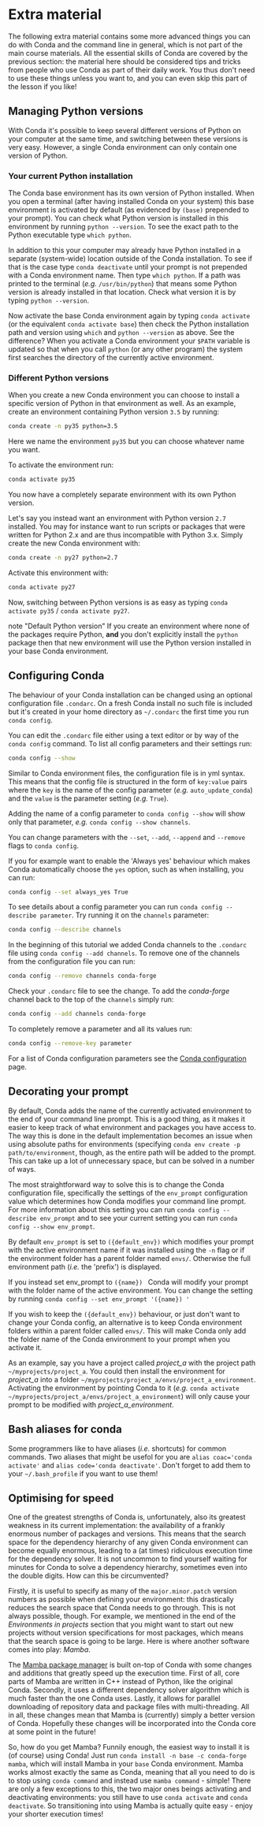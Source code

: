 # Extra material

The following extra material contains some more advanced things you can do with
Conda and the command line in general, which is not part of the main course
materials. All the essential skills of Conda are covered by the previous
section: the material here should be considered tips and tricks from people who
use Conda as part of their daily work. You thus don't need to use these things
unless you want to, and you can even skip this part of the lesson if you like!

## Managing Python versions

With Conda it's possible to keep several different versions of Python on your
computer at the same time, and switching between these versions is very easy.
However, a single Conda environment can only contain one version of Python.

### Your current Python installation

The Conda base environment has its own version of Python installed.
When you open a terminal (after having installed Conda on your system) this base
environment is activated by default (as evidenced by `(base)` prepended to your
prompt). You can check what Python version is installed in this environment by
running `python --version`. To see the exact path to the Python executable type
`which python`.

In addition to this your computer may already have Python installed in a
separate (system-wide) location outside of the Conda installation. To see if
that is the case type `conda deactivate` until your prompt is not prepended
with a Conda environment name. Then type `which python`. If a path was printed
to the terminal (*e.g.* `/usr/bin/python`) that means some Python version is
already installed in that location. Check what version it is by typing `python
--version`.

Now activate the base Conda environment again by typing `conda activate` (or
the equivalent `conda activate base`) then check the Python installation path
and version using `which` and `python --version` as above. See the difference?
When you activate a Conda environment your `$PATH` variable is updated so that
when you call `python` (or any other program) the system first searches the
directory of the currently active environment.

### Different Python versions

When you create a new Conda environment you can choose to install a specific
version of Python in that environment as well. As an example, create an
environment containing Python version `3.5` by running:

```bash
conda create -n py35 python=3.5
```

Here we name the environment `py35` but you can choose whatever name you want.

To activate the environment run:

```bash
conda activate py35
```

You now have a completely separate environment with its own Python version.

Let's say you instead want an environment with Python version `2.7` installed.
You may for instance want to run scripts or packages that were written for
Python 2.x and are thus incompatible with Python 3.x. Simply create the new
Conda environment with:

```bash
conda create -n py27 python=2.7
```

Activate this environment with:
```bash
conda activate py27
```

Now, switching between Python versions is as easy as typing `conda activate
py35` / `conda activate py27`.

 note "Default Python version"
    If you create an environment where none of the packages require Python,
    **and** you don't explicitly install the `python` package then that new
    environment will use the Python version installed in your base Conda
    environment.

## Configuring Conda

The behaviour of your Conda installation can be changed using an optional
configuration file `.condarc`. On a fresh Conda install no such file is
included but it's created in your home directory as `~/.condarc` the first time
you run `conda config`.

You can edit the `.condarc` file either using a text editor or by way of the
`conda config` command. To list all config parameters and their settings run:

```bash
conda config --show
```

Similar to Conda environment files, the configuration file is in yml syntax.
This means that the config file is structured in the form of `key:value` pairs
where the `key` is the name of the config parameter (*e.g.* `auto_update_conda`)
and the `value` is the parameter setting (*e.g.* `True`).

Adding the name of a config parameter to `conda config --show` will show only
that parameter, *e.g.* `conda config --show channels`.

You can change parameters with the `--set`, `--add`, `--append` and `--remove`
flags to `conda config`.

If you for example want to enable the 'Always yes' behaviour which makes Conda
automatically choose the `yes` option, such as when installing, you can run:

```bash
conda config --set always_yes True
```

To see details about a config parameter you can run `conda config --describe
parameter`. Try running it on the `channels` parameter:

```bash
conda config --describe channels
```

In the beginning of this tutorial we added Conda channels to the `.condarc`
file using `conda config --add channels`. To remove one of the channels from
the configuration file you can run:

```bash
conda config --remove channels conda-forge
```

Check your `.condarc` file to see the change. To add the *conda-forge* channel
back to the top of the `channels` simply run:

```bash
conda config --add channels conda-forge
```

To completely remove a parameter and all its values run:

```bash
conda config --remove-key parameter
```

For a list of Conda configuration parameters see the
[Conda configuration](https://docs.conda.io/projects/conda/en/latest/configuration.html)
page.

## Decorating your prompt

By default, Conda adds the name of the currently activated environment to the
end of your command line prompt. This is a good thing, as it makes it easier to
keep track of what environment and packages you have access to. The way this is
done in the default implementation becomes an issue when using absolute paths
for environments (specifying `conda env create -p path/to/environment`,
though, as the entire path will be added to the prompt. This can take up a lot
of unnecessary space, but can be solved in a number of ways.

The most straightforward way to solve this is to change the Conda configuration
file, specifically the settings of the `env_prompt` configuration value which
determines how Conda modifies your command line prompt. For more information
about this setting you can run `conda config --describe env_prompt` and to see
your current setting you can run `conda config --show env_prompt`.

By default `env_prompt` is set to `({default_env})` which modifies your prompt
with the active environment name if it was installed using the `-n` flag or if
the environment folder has a parent folder named `envs/`. Otherwise the full
environment path (*i.e.* the 'prefix') is displayed.

If you instead set env_prompt to `({name}) ` Conda will modify your prompt with
the folder name of the active environment. You can change the setting by
running `conda config --set env_prompt '({name}) '`

If you wish to keep the `({default_env})` behaviour, or just don't want to
change your Conda config, an alternative is to keep Conda environment folders
within a parent folder called `envs/`. This will make Conda only add the folder
name of the Conda environment to your prompt when you activate it.

As an example, say you have a project called *project_a* with the project path
`~/myprojects/project_a`. You could then install the environment for *project_a*
into a folder `~/myprojects/project_a/envs/project_a_environment`. Activating
the environment by pointing Conda to it (*e.g.*
`conda activate ~/myprojects/project_a/envs/project_a_environment`) will only
cause your prompt to be modified with *project_a_environment*.

## Bash aliases for conda

Some programmers like to have aliases (_i.e._ shortcuts) for common commands.
Two aliases that might be usefol for you are `alias coac='conda activate'` and
`alias code='conda deactivate'`. Don't forget to add them to your
`~/.bash_profile` if you want to use them!

## Optimising for speed

One of the greatest strengths of Conda is, unfortunately, also its greatest
weakness in its current implementation: the availability of a frankly enormous
number of packages and versions. This means that the search space for the
dependency hierarchy of any given Conda environment can become equally enormous,
leading to a (at times) ridiculous execution time for the dependency solver. It
is not uncommon to find yourself waiting for minutes for Conda to solve
a dependency hierarchy, sometimes even into the double digits. How can this be
circumvented?

Firstly, it is useful to specify as many of the `major.minor.patch` version
numbers as possible when defining your environment: this drastically reduces the
search space that Conda needs to go through. This is not always possible,
though. For example, we mentioned in the end of the *Environments in projects*
section that you might want to start out new projects without version
specifications for most packages, which means that the search space is going to
be large. Here is where another software comes into play: *Mamba*.

The [Mamba package manager](https://github.com/mamba-org/mamba) is built on-top
of Conda with some changes and additions that greatly speed up the execution
time. First of all, core parts of Mamba are written in C++ instead of Python,
like the original Conda. Secondly, it uses a different dependency solver
algorithm which is much faster than the one Conda uses. Lastly, it allows for
parallel downloading of repository data and package files with multi-threading.
All in all, these changes mean that Mamba is (currently) simply a better
version of Conda. Hopefully these changes will be incorporated into the Conda
core at some point in the future!

So, how do you get Mamba? Funnily enough, the easiest way to install it is (of
course) using Conda! Just run `conda install -n base -c conda-forge mamba`,
which will install Mamba in your `base` Conda environment. Mamba works almost
exactly the same as Conda, meaning that all you need to do is to stop using
`conda command` and instead use `mamba command` - simple! There are only
a few exceptions to this, the two major ones beings activating and deactivating
environments: you still have to use `conda activate` and `conda deactivate`. So
transitioning into using Mamba is actually quite easy - enjoy your shorter
execution times!
